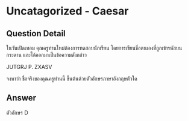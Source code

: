 # Uncatagorized - Caesar
## Question Detail
ในวันเปิดเทอม คุณครูท่านใหม่ต้องการทดสอบนักเรียน โดยการเขียนชื่อตนเองที่ถูกเข้ารหัสบนกระดาน และได้ออกมาเป็นข้อความดังกล่าว

JUTGRJ P. ZXASV

จงหาว่า ชื่อจริงของคุณครูท่านนี้ ขึ้นต้นด้วยตัวอักษรภาษาอังกฤษตัวใด

## Answer
ตัวอักษร D
